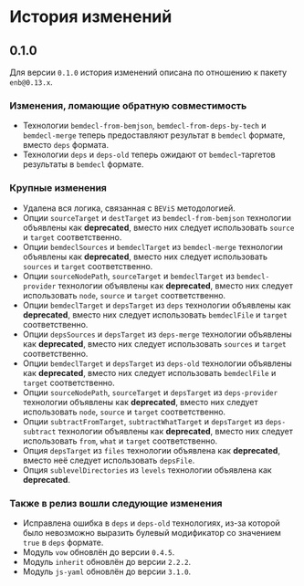 История изменений
=================

0.1.0
-----

Для версии `0.1.0` история изменений описана по отношению к пакету `enb@0.13.x`.

### Изменения, ломающие обратную совместимость

* Технологии `bemdecl-from-bemjson`, `bemdecl-from-deps-by-tech` и `bemdecl-merge` теперь предоставляют результат в `bemdecl` формате, вместо `deps` формата.
* Технологии `deps` и `deps-old` теперь ожидают от `bemdecl`-таргетов результаты в `bemdecl` формате.

### Крупные изменения

* Удалена вся логика, связанная с `BEViS` методологией.
* Опции `sourceTarget` и `destTarget` из `bemdecl-from-bemjson` технологии объявлены как **deprecated**, вместо них следует использовать `source` и `target` соответственно.
* Опции `bemdeclSources` и `bemdeclTarget` из `bemdecl-merge` технологии объявлены как **deprecated**, вместо них следует использовать `sources` и `target` соответственно.
* Опции `sourceNodePath`, `sourceTarget` и `bemdeclTarget` из `bemdecl-provider` технологии объявлены как **deprecated**, вместо них следует использовать `node`, `source` и `target` соответственно.
* Опции `bemdeclTarget` и `depsTarget` из `deps` технологии объявлены как **deprecated**, вместо них следует использовать `bemdeclFile` и `target` соответственно.
* Опции `depsSources` и `depsTarget` из `deps-merge` технологии объявлены как **deprecated**, вместо них следует использовать `sources` и `target` соответственно.
* Опции `bemdeclTarget` и `depsTarget` из `deps-old` технологии объявлены как **deprecated**, вместо них следует использовать `bemdeclFile` и `target` соответственно.
* Опции `sourceNodePath`, `sourceTarget` и `depsTarget` из `deps-provider` технологии объявлены как **deprecated**, вместо них следует использовать `node`, `source` и `target` соответственно.
* Опции `subtractFromTarget`, `subtractWhatTarget` и `depsTarget` из `deps-subtract` технологии объявлены как **deprecated**, вместо них следует использовать `from`, `what` и `target` соответственно.
* Опция `depsTarget` из `files` технологии объявлена как **deprecated**, вместо неё следует использовать `depsFile`.
* Опция `sublevelDirectories` из `levels` технологии объявлена как **deprecated**.

### Также в релиз вошли следующие изменения

* Исправлена ошибка в `deps` и `deps-old` технологиях, из-за которой было невозможно выразить булевый модификатор со значением `true` в `deps` формате.
* Модуль `vow` обновлён до версии `0.4.5`.
* Модуль `inherit` обновлён до версии `2.2.2`.
* Модуль `js-yaml` обновлён до версии `3.1.0`.
